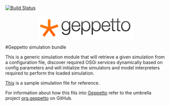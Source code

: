 [![Build Status](https://travis-ci.org/openworm/org.geppetto.simulation.png?branch=master)](https://travis-ci.org/openworm/org.geppetto.simulation)

<p align="center">
  <img src="https://github.com/tarelli/bucket/blob/master/geppetto%20logo.png?raw=true" alt="Geppetto logo"/>
</p>

#Geppetto simulation bundle

This is a generic simulation module that will retrieve a given simulation from a configuration file, discover required OSGi services dynamically based on config parameters and will initialize the simulators and model interpreters required to perform the loaded simulation.

[This](https://github.com/openworm/org.geppetto.samples/blob/master/LEMS/SingleComponentHH/GEPPETTO.xml) is a sample simulation file for reference.

For information about how this fits into [Geppetto](http://www.geppetto.org/) refer to the umbrella project [org.geppetto](https://github.com/openworm/org.geppetto) on GitHub.
